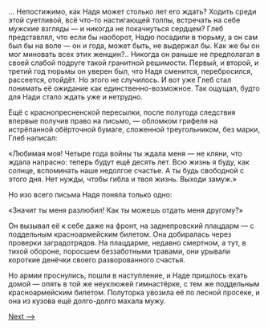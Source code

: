 … Непостижимо, как Надя может столько лет его ждать? Ходить среди этой суетливой, всё что-то настигающей толпы, встречать на себе мужские взгляды — и никогда не покачнуться сердцем? Глеб представлял, что если бы наоборот, Надю посадили в тюрьму, а он сам был бы на воле — он и года, может быть, не выдержал бы. Как же бы он мог миновать всех этих женщин?.. Никогда он раньше не предполагал в своей слабой подруге такой гранитной решимости. Первый, и второй, и третий год тюрьмы он уверен был, что Надя сменится, перебросился, рассеется, отойдёт. Но этого не случилось. И вот уже Глеб стал понимать её ожидание как единственно-возможное. Так ощущал, будто для Нади стало ждать уже и нетрудно.

Ещё с краснопресненской пересылки, после полугода следствия впервые получив право на письмо, — обломком грифеля на истрёпанной обёрточной бумаге, сложенной треугольником, без марки, Глеб написал:

«Любимая моя! Четыре года войны ты ждала меня — не кляни, что ждала напрасно: теперь будут ещё десять лет. Всю жизнь я буду, как солнце, вспоминать наше недолгое счастье. А ты будь свободной с этого дня. Нет нужды, чтобы гибла и твоя жизнь. Выходи замуж.»

Но изо всего письма Надя поняла только одно:

«Значит ты меня разлюбил! Как ты можешь отдать меня другому?»

Он вызывал её к себе даже на фронт, на заднепровский плацдарм — с поддельным красноармейским билетом. Она добиралась через проверки заградотрядов. На плацдарме, недавно смертном, а тут, в тихой обороне, поросшем беззаботными травами, они урывали короткие денёчки своего разворованного счастья.

Но армии проснулись, пошли в наступление, и Наде пришлось ехать домой — опять в той же неуклюжей гимнастёрке, с тем же поддельным красноармейским билетом. Полуторка увозила её по лесной просеке, и она из кузова ещё долго-долго махала мужу.

[Next -->](https://github.com/AdamSkywalker/literature/blob/master/citations/ru/%D0%A1%D0%BE%D0%BB%D0%B6%D0%B5%D0%BD%D0%B8%D1%86%D1%8B%D0%BD/%D0%92%20%D0%BA%D1%80%D1%83%D0%B3%D0%B5%20%D0%BF%D0%B5%D1%80%D0%B2%D0%BE%D0%BC/17.md)